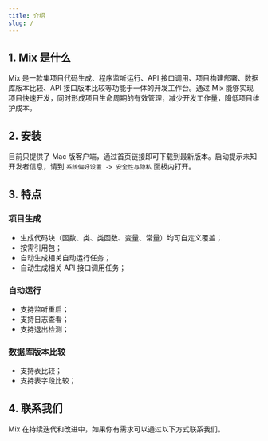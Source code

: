 ```yaml
---
title: 介绍
slug: /
---
```




## 1. Mix 是什么

Mix 是一款集项目代码生成、程序监听运行、API 接口调用、项目构建部署、数据库版本比较、API 接口版本比较等功能于一体的开发工作台。通过 Mix 能够实现项目快速开发，同时形成项目生命周期的有效管理，减少开发工作量，降低项目维护成本。

## 2. 安装

目前只提供了 Mac 版客户端，通过首页链接即可下载到最新版本。启动提示未知开发者信息，请到 `系统偏好设置 -> 安全性与隐私` 面板内打开。 

## 3. 特点

### 项目生成

* 生成代码块（函数、类、类函数、变量、常量）均可自定义覆盖；
* 按需引用包；
* 自动生成相关自动运行任务；
* 自动生成相关 API 接口调用任务；

### 自动运行

* 支持监听重启；
* 支持日志查看；
* 支持退出检测；

### 数据库版本比较

* 支持表比较；
* 支持表字段比较；

## 4. 联系我们

Mix 在持续迭代和改进中，如果你有需求可以通过以下方式联系我们。


